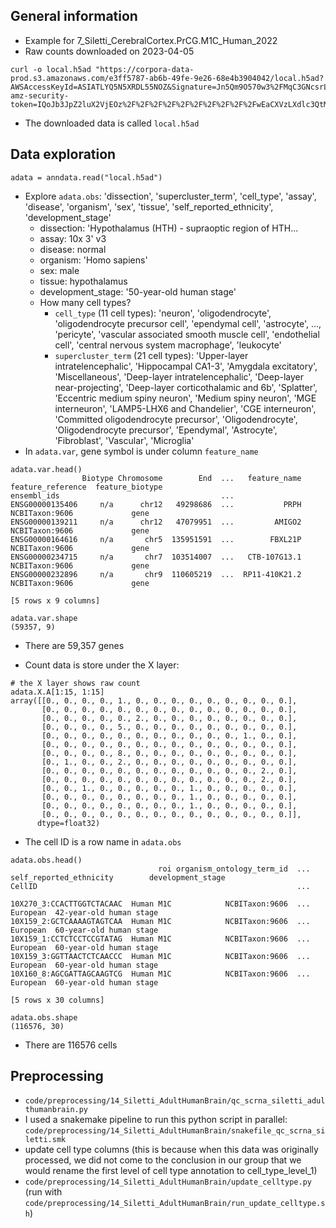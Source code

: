 ## General information
- Example for 7_Siletti_CerebralCortex.PrCG.M1C_Human_2022
- Raw counts downloaded on 2023-04-05
```
curl -o local.h5ad "https://corpora-data-prod.s3.amazonaws.com/e3ff5787-ab6b-49fe-9e26-68e4b3904042/local.h5ad?AWSAccessKeyId=ASIATLYQ5N5XRDL55NOZ&Signature=Jn5Qm9O570w3%2FMqC3GNcsrLrCUE%3D&x-amz-security-token=IQoJb3JpZ2luX2VjEOz%2F%2F%2F%2F%2F%2F%2F%2F%2F%2FwEaCXVzLXdlc3QtMiJHMEUCIQC%2FeF5Wq%2BBJmW03qHEtHA9245envwex7vaaGDcj3IjXBwIgSgYobQuQDmbjRCbctDUUmlkSYEoseURZ7fj9OS092Asq9AMI9f%2F%2F%2F%2F%2F%2F%2F%2F%2F%2FARABGgwyMzE0MjY4NDY1NzUiDLWHUHK%2BX5xivjDkNSrIAxfNmQIEvMuNjTz4Qjfq1bgAFSB6GQ6g6%2F5%2FMWs6%2BlCI%2FYs2FwzqLi6tpXSd7IJLPugNRTOqoS3Oq6IaNDQbmSrHLxAUTw0hIYPvV9pp2%2BwSOhgZyovCNTaxaW8cNMdwFTbXgtjrbx4eL%2BdDyolQZUd6vd2B8Lqyqtdqn5fqzW9kfWE87hHtLaB9J0L%2Fp%2By9V2HQ1x4zncrToVlPcHTNY%2B6aRZKHmOLAg439MjO4R7MzFuzEzDk%2BZYXP%2BRYf9k19U%2FrpNxqqtgzmqq6JsL88Sb1YL7K1kX1yQrUzEW0bPlzciMB7VUxYjvoqMS0lIYRZhtt0eVfix0KREzAyHboq3n2pOjHwOQ1qv7m2U%2F6pwF1vaeDSeO1aBTB8k8nleeF9WJ16JcZyuAlJzVjVqjfrjjkhWRyZcThjsOE%2B6K6QVXUmsceW%2F05ohj%2BhqizC2Z%2BuDzSuoEA4L1jHFXwis%2BBNitg9Z4mUCVl5%2B%2BMd5jZPizRjdp4N5bUodTvbgWRVxF5V6vAiVF9zZHOGQULZMWq5OdIYDV4%2FXamGstpYLlXLENli%2FNS2izU%2BRetrnHpmk62qCxYsOE3vgEwqfMBqjkcxcZLkoVfes9CebTDTmNCiBjqlAcysViDhajf2ySanZxi3h3kPiNrxubKnJWee8heMKZXyO2lHHZT4IMdmRKtcQfiwjeTHRG%2Bw%2BjDBNA8pur6F0dsk%2BivamXrTsSMrcndHdpnG%2BbVY7jvHlzhzoI%2BrHo7KqLfKeRmXQh7FJ%2BmKgYuQCT8KBx0czBCv3AiIi0SZL%2Farnjt3X4w90wf3lsDw89TTJH4EYKywVkvHGjoN4tRboUC7fUcvPA%3D%3D&Expires=1683838735"
```
- The downloaded data is called `local.h5ad`

## Data exploration

```
adata = anndata.read("local.h5ad")
```

- Explore `adata.obs`: 'dissection', 'supercluster_term', 'cell_type', 'assay', 'disease', 'organism', 'sex',
       'tissue', 'self_reported_ethnicity', 'development_stage'
    - dissection: 'Hypothalamus (HTH) - supraoptic region of HTH...
    - assay: 10x 3' v3
    - disease: normal
    - organism: 'Homo sapiens'
    - sex: male
    - tissue: hypothalamus
    - development_stage: '50-year-old human stage'
    - How many cell types? 
        - `cell_type` (11 cell types): 'neuron', 'oligodendrocyte', 'oligodendrocyte precursor cell', 'ependymal cell', 'astrocyte', ..., 'pericyte', 'vascular associated smooth muscle cell', 'endothelial cell', 'central nervous system macrophage', 'leukocyte'
        - `supercluster_term` (21 cell types): 'Upper-layer intratelencephalic', 'Hippocampal CA1-3', 'Amygdala excitatory', 'Miscellaneous', 'Deep-layer intratelencephalic', 'Deep-layer near-projecting', 'Deep-layer corticothalamic and 6b', 'Splatter', 'Eccentric medium spiny neuron', 'Medium spiny neuron', 'MGE interneuron', 'LAMP5-LHX6 and Chandelier', 'CGE interneuron', 'Committed oligodendrocyte precursor', 'Oligodendrocyte', 'Oligodendrocyte precursor', 'Ependymal', 'Astrocyte', 'Fibroblast', 'Vascular', 'Microglia'
- In `adata.var`, gene symbol is under column `feature_name`
```
adata.var.head()
                Biotype Chromosome        End  ...   feature_name feature_reference  feature_biotype
ensembl_ids                                    ...
ENSG00000135406     n/a      chr12   49298686  ...           PRPH    NCBITaxon:9606             gene
ENSG00000139211     n/a      chr12   47079951  ...         AMIGO2    NCBITaxon:9606             gene
ENSG00000164616     n/a       chr5  135951591  ...        FBXL21P    NCBITaxon:9606             gene
ENSG00000234715     n/a       chr7  103514007  ...   CTB-107G13.1    NCBITaxon:9606             gene
ENSG00000232896     n/a       chr9  110605219  ...  RP11-410K21.2    NCBITaxon:9606             gene

[5 rows x 9 columns]

adata.var.shape
(59357, 9)
```
- There are 59,357 genes

- Count data is store under the X layer:

```
# the X layer shows raw count
adata.X.A[1:15, 1:15]
array([[0., 0., 0., 0., 1., 0., 0., 0., 0., 0., 0., 0., 0., 0.],
       [0., 0., 0., 0., 0., 0., 0., 0., 0., 0., 0., 0., 0., 0.],
       [0., 0., 0., 0., 0., 2., 0., 0., 0., 0., 0., 0., 0., 0.],
       [0., 0., 0., 0., 5., 0., 0., 0., 0., 0., 0., 0., 0., 0.],
       [0., 0., 0., 0., 0., 0., 0., 0., 0., 0., 0., 1., 0., 0.],
       [0., 0., 0., 0., 0., 0., 0., 0., 0., 0., 0., 0., 0., 0.],
       [0., 0., 0., 0., 8., 0., 0., 0., 0., 0., 0., 0., 0., 0.],
       [0., 1., 0., 0., 2., 0., 0., 0., 0., 0., 0., 0., 0., 0.],
       [0., 0., 0., 0., 0., 0., 0., 0., 0., 0., 0., 0., 2., 0.],
       [0., 0., 0., 0., 0., 0., 0., 0., 0., 0., 0., 0., 2., 0.],
       [0., 0., 1., 0., 0., 0., 0., 0., 1., 0., 0., 0., 0., 0.],
       [0., 0., 0., 0., 0., 0., 0., 0., 1., 0., 0., 0., 0., 0.],
       [0., 0., 0., 0., 0., 0., 0., 0., 1., 0., 0., 0., 0., 0.],
       [0., 0., 0., 0., 0., 0., 0., 0., 0., 0., 0., 0., 0., 0.]],
      dtype=float32)
```

- The cell ID is a row name in `adata.obs`
```
adata.obs.head()
                                 roi organism_ontology_term_id  ... self_reported_ethnicity        development_stage
CellID                                                          ...

10X270_3:CCACTTGGTCTACAAC  Human M1C            NCBITaxon:9606  ...                European  42-year-old human stage
10X159_2:GCTCAAAAGTAGTCAA  Human M1C            NCBITaxon:9606  ...                European  60-year-old human stage
10X159_1:CCTCTCCTCCGTATAG  Human M1C            NCBITaxon:9606  ...                European  60-year-old human stage
10X159_3:GGTTAACTCTCAACCC  Human M1C            NCBITaxon:9606  ...                European  60-year-old human stage
10X160_8:AGCGATTAGCAAGTCG  Human M1C            NCBITaxon:9606  ...                European  60-year-old human stage

[5 rows x 30 columns]

adata.obs.shape
(116576, 30)
```
- There are 116576 cells

## Preprocessing
- `code/preprocessing/14_Siletti_AdultHumanBrain/qc_scrna_siletti_adulthumanbrain.py`
- I used a snakemake pipeline to run this python script in parallel: `code/preprocessing/14_Siletti_AdultHumanBrain/snakefile_qc_scrna_siletti.smk`
- update cell type columns (this is because when this data was originally processed, we did not come to the conclusion in our group that we would rename the first level of cell type annotation to cell_type_level_1)
- `code/preprocessing/14_Siletti_AdultHumanBrain/update_celltype.py` (run with `code/preprocessing/14_Siletti_AdultHumanBrain/run_update_celltype.sh`)